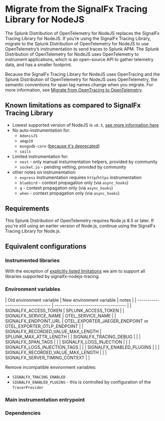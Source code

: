 # Migrate from the SignalFx Tracing Library for NodeJS

The Splunk Distribution of OpenTelemetry for NodeJS replaces the SignalFx Tracing
Library for NodeJS. If you’re using the SignalFx Tracing Library, migrate to
the Splunk Distribution of OpenTelemetry for NodeJS to use OpenTelemetry’s
instrumentation to send traces to Splunk APM. The Splunk Distribution of
OpenTelemetry for NodeJS uses OpenTelemetry to instrument applications, which is
an open-source API to gather telemetry data, and has a smaller footprint.

Because the SignalFx Tracing Library for NodeJS uses OpenTracing and the Splunk Distribution
of OpenTelemetry for NodeJS uses OpenTelemetry, the semantic
conventions for span tag names change when you migrate. For more information,
see [Migrate from OpenTracing to OpenTelemetry](https://docs.signalfx.com/en/latest/apm/apm-getting-started/apm-opentelemetry-collector.html#apm-opentelemetry-migration).

<a name="known-limitations"></a>
## Known limitations as compared to SignalFx Tracing Library

- Lowest supported version of NodeJS is `v8.5`, [see more information here](https://github.com/open-telemetry/opentelemetry-js#node-support)
- No auto-instrumentation for:
  - `AdonisJS`
  - `amqp10`
  - `mongodb-core` ([because it's deprecated](https://github.com/mongodb-js/mongodb-core))
  - `sails`
- Limited instrumentation for:
  - `nest` - only manual insturmentation helpers, provided by community
  - `socket.io` - pending vetting, provided by community
- other notes on instrumentation:
  - `express` instrumentation requires `http`/`https` instrumentation
  - `bluebird` - context propagation only (via `async_hooks`)
  - `q` - context propagation only (via `async_hooks`)
  - `when` - context propagation only (via `async_hooks`)

## Requirements

This Splunk Distribution of OpenTelemetry requires Node.js 8.5 or later.
If you're still using an earlier version of Node.js, continue using the SignalFx Tracing Library for Node.js.

## Equivalent configurations

### Instrumented libraries

With the exception of [explicitly listed limitations](#known-limitations) we aim to support all libraries supported by
signalfx-nodejs-tracing.

### Environment variables

| Old environment variable           | New environment variable             | notes |
| ---------------------------------- | ------------------------------------ |
| SIGNALFX_ACCESS_TOKEN              | SPLUNK_ACCESS_TOKEN                  |
| SIGNALFX_SERVICE_NAME              | OTEL_SERVICE_NAME                  |
| SIGNALFX_ENDPOINT_URL              | OTEL_EXPORTER_JAEGER_ENDPOINT or OTEL_EXPORTER_OTLP_ENDPOINT |
| SIGNALFX_RECORDED_VALUE_MAX_LENGTH | SPLUNK_MAX_ATTR_LENGTH               |
| SIGNALFX_TRACING_DEBUG | |
| SIGNALFX_SPAN_TAGS | |
| SIGNALFX_LOGS_INJECTION | |
| SIGNALFX_LOGS_INJECTION_TAGS | |
| SIGNALFX_ENABLED_PLUGINS | |
| SIGNALFX_RECORDED_VALUE_MAX_LENGTH | |
| SIGNALFX_SERVER_TIMING_CONTEXT | |

Remove incompatible environment variables:

- `SIGNALFX_TRACING_ENABLED`
- `SIGNALFX_ENABLED_PLUGINS` - this is controlled by configuration of the `TracerProvider`

### Main instrumentation entrypoint

### Dependencies
